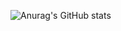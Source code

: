 ![Anurag's GitHub stats](https://github-readme-stats.vercel.app/api?username=abuzahra98&hide=contribs,prs)
